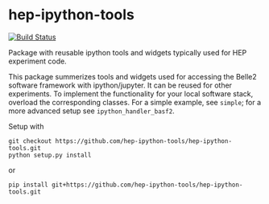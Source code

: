 # hep-ipython-tools
[![Build Status](https://travis-ci.org/hep-ipython-tools/hep-ipython-tools.svg?branch=master)](https://travis-ci.org/hep-ipython-tools/hep-ipython-tools)

Package with reusable ipython tools and widgets typically used for HEP experiment code.

This package summerizes tools and widgets used for accessing the Belle2 software framework with ipython/jupyter. 
It can be reused for other experiments. To implement the functionality for your local software stack, overload the corresponding 
classes. For a simple example, see `simple`; for a more advanced setup see `ipython_handler_basf2`.

Setup with 

    git checkout https://github.com/hep-ipython-tools/hep-ipython-tools.git
    python setup.py install
  
or

    pip install git+https://github.com/hep-ipython-tools/hep-ipython-tools.git
